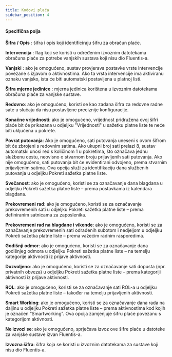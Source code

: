 ```yaml
---
title: Kodovi plaća
sidebar_position: 4
---
```


#### Specifična polja  

**Šifra / Opis** : šifra i opis koji identificiraju šifru za obračun plaće.  

**Intervencija** : flag koji se koristi u određenim izvoznim datotekama obračuna plaće za potrebe vanjskih sustava koji nisu dio Fluentis-a.

**Vanjski** : ako je omogućeno, sustav provjerava postavke vrste intervencije povezane s izjavom o aktivnostima. Ako ta vrsta intervencije ima aktiviranu oznaku vanjsko, ista će biti automatski postavljena u platnoj listi.

**Šifra mjerne jedinice** : mjerna jedinica korištena u izvoznim datotekama obračuna plaće za vanjske sustave.

**Redovno**: ako je omogućeno, koristi se kao zadana šifra za redovne radne sate u slučaju da nisu postavljene preciznije konfiguracije.

**Konačne vrijednosti**: ako je omogućeno, vrijednost pridružena ovoj šifri plaće bit će prikazana u odjeljku "Vrijednosti" u sažetku platne liste te neće biti uključena u pokrete.

**Povrat putovanja**: Ako je omogućeno, sati putovanja uneseni s ovom šifrom bit će zbrojeni s redovnim satima. Ako ukupni broj sati prelazi 8, sustav automatski unosi red s količinom 1 u pokretima, što označava jednu službenu cestu, neovisno o stvarnom broju prijavljenih sati putovanja. Ako nije omogućeno, sati putovanja bit će evidentirani odvojeno, prema stvarnim prijavljenim satima. Ova opcija služi za identifikaciju dana službenih putovanja u odjeljku Pokreti sažetka platne liste.

**Svečanost**: ako je omogućeno, koristi se za označavanje dana blagdana u odjeljku Pokreti sažetka platne liste – prema postavkama iz kalendara blagdana.

**Prekovremeni rad**: ako je omogućeno, koristi se za označavanje prekovremenih sati u odjeljku Pokreti sažetka platne liste – prema definiranim satnicama za zaposlenika.

**Prekovremeni rad na blagdane i vikende**: ako je omogućeno, koristi se za označavanje prekovremenih sati odrađenih subotom i nedjeljom u odjeljku Pokreti sažetka platne liste – prema važećim radnim rasporedima. 

**Godišnji odmor**: ako je omogućeno, koristi se za označavanje dana godišnjeg odmora u odjeljku Pokreti sažetka platne liste – na temelju kategorije aktivnosti iz prijave aktivnosti.

**Dozvoljeno**: ako je omogućeno, koristi se za označavanje sati dopusta (npr. privatnih obveza) u odjeljku Pokreti sažetka platne liste – prema kategoriji aktivnosti iz prijave aktivnosti.

**ROL**: ako je omogućeno, koristi se za označavanje sati ROL-a u odjeljku Pokreti sažetka platne liste – također na temelju prijavljenih aktivnosti.

**Smart Working**: ako je omogućeno, koristi se za označavanje dana rada na daljinu u odjeljku Pokreti sažetka platne liste – prema aktivnostima kod kojih je označen “Smartworking”. Ova opcija zamjenjuje šifru plaće povezanu s kategorijom aktivnosti.

**Ne izvozi se**: ako je omogućeno, sprječava izvoz ove šifre plaće u datoteke za vanjske sustave izvan Fluentis-a.

**Izvozna šifra**: šifra koja se koristi u izvoznim datotekama za sustave koji nisu dio Fluentis-a.  